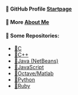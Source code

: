 <!--
GabriOliv/GabriOliv `README.md`
- 👋 Hi, I’m @GabriOliv
- 👀 I’m interested in ...
- 🌱 I’m currently learning ...
- 💞️ I’m looking to collaborate on ...
- 📫 How to reach me ...
-->

#### 📼 GitHub Profile [Startpage](https://gabrioliv.github.io/)
#### 🧭 More [About Me](https://www.notion.so/Gabriel-O-Laureano-ead360eb41f14fb080f0f253e193d712)
#### 💾 Some Repositories:
- [🔗C](https://github.com/search?l=C&q=user%3AGabriOliv+c&type=Repositories)
- [🔗C++](https://github.com/search?q=user%3AGabriOliv+cpp&type=repositories)
- [🔗Java (NetBeans)](https://github.com/search?q=user%3AGabriOliv+java&type=repositories)
- [🔗JavaScript](https://github.com/search?q=user%3AGabriOliv+javascript&type=repositories)
- [🔗Octave/Matlab](https://github.com/search?q=user%3AGabriOliv+octave&type=repositories)
- [🔗Python](https://github.com/search?q=user%3AGabriOliv+python&type=repositories)
- [🔗Ruby](https://github.com/search?q=user%3AGabriOliv+ruby&type=repositories)
